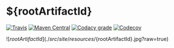 ${rootArtifactId}
===

[![Travis](https://img.shields.io/travis/io7m/${rootArtifactId}.png?style=flat-square)](https://travis-ci.org/io7m/${rootArtifactId})
[![Maven Central](https://img.shields.io/maven-central/v/com.io7m.${rootArtifactId}/com.io7m.${rootArtifactId}.png?style=flat-square)](http://search.maven.org/#search%7Cga%7C1%7Cg%3A%22com.io7m.${rootArtifactId}%22)
[![Codacy grade](https://img.shields.io/codacy/grade/XXXX.png?style=flat-square)](https://www.codacy.com/app/github_79/${rootArtifactId})
[![Codecov](https://img.shields.io/codecov/c/github/io7m/${rootArtifactId}.png?style=flat-square)](https://codecov.io/gh/io7m/${rootArtifactId})

![${rootArtifactId}](./src/site/resources/${rootArtifactId}.jpg?raw=true)
